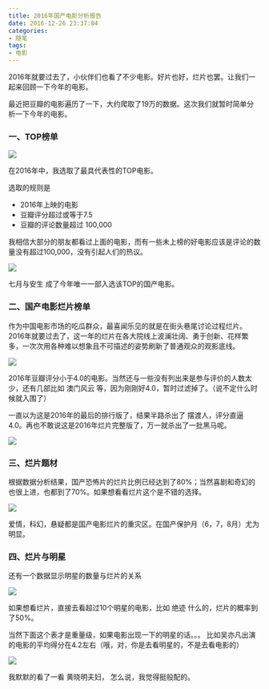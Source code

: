 ```yaml
---
title: 2016年国产电影分析报告
date: 2016-12-26 23:37:04
categories: 
- 随笔
tags: 
- 电影
---
```


2016年就要过去了，小伙伴们也看了不少电影。好片也好，烂片也罢。让我们一起来回顾一下今年的电影。

最近把豆瓣的电影遍历了一下，大约爬取了19万的数据。这次我们就暂时简单分析一下今年的电影。

### 一、TOP榜单

![](https://ww2.sinaimg.cn/large/006tNc79gw1fb55wcfxy7j30od0azwhg.jpg)

在2016年中，我选取了最具代表性的TOP电影。

选取的规则是

- 2016年上映的电影
- 豆瓣评分超过或等于7.5
- 豆瓣的评论数量超过 100,000

我相信大部分的朋友都看过上面的电影，而有一些未上榜的好电影应该是评论的数量没有超过100,000，没有引起人们的热议。

![](https://ww4.sinaimg.cn/large/006tNc79gw1fb7kzrxhgsj30bw0gojth.jpg)

七月与安生 成了今年唯一一部入选该TOP的国产电影。

### 二、国产电影烂片榜单

作为中国电影市场的吃瓜群众，最喜闻乐见的就是在街头巷尾讨论过程烂片。2016年就要过去了，这一年的烂片在各大院线上波澜壮阔、勇于创新、花样繁多，一次次用各种难以想象且不可描述的姿势刷新了普通观众的观影底线。

![](https://ww2.sinaimg.cn/large/006tNc79gw1fb57bj9g1ej30hc07aq78.jpg)

2016年豆瓣评分小于4.0的电影。当然还与一些没有列出来是参与评价的人数太少，还有几部比如 澳门风云 等，因为刚刚好4.0，暂时过滤掉了。（说不定什么时候就入围了）

一直以为这是2016年的最后的排行版了，结果半路杀出了 摆渡人，评分直逼 4.0。再也不敢说这是2016年烂片完整版了，万一就杀出了一批黑马呢。

![](https://ww4.sinaimg.cn/large/006tNc79gw1fb57gg489uj30a00goadz.jpg)

### 三、烂片题材

根据数据分析结果，国产恐怖片的烂片比例已经达到了80%；当然喜剧和奇幻的也很上进，也都到了70%。如果想看看烂片这个是不错的选择。

![](https://ww1.sinaimg.cn/large/006tNc79gw1fb57mfr1huj30i10a0wf5.jpg)

爱情，科幻，悬疑都是国产电影烂片的重灾区。在国产保护月（6，7，8月）尤为明显。

### 四、烂片与明星

还有一个数据显示明星的数量与烂片的关系

![](https://ww4.sinaimg.cn/large/006tNc79gw1fb57qbev4qj30i00a074y.jpg)

如果想看烂片，直接去看超过10个明星的电影，比如 绝迹 什么的，烂片的概率到了50%。

当然下面这个表才是重量级，如果电影出现一下的明星的话。。。 比如吴亦凡出演的电影的平均得分在4.2左右（哦，对，你是去看明星的，不是去看电影的）

![](https://ww3.sinaimg.cn/large/006tNc79gw1fb5842cpjkj30k908aabp.jpg)

我默默的看了一看 黄晓明夫妇， 怎么说，我觉得挺般配的。